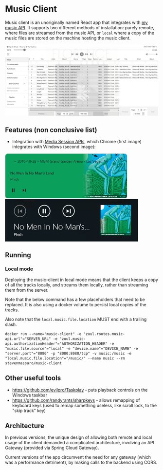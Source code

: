 # Music Client
Music client is an unoriginally named React app that integrates with [my music API](https://github.com/StevenMassaro/music). It supports two different methods of installation: purely remote, where files are streamed from the music API, or `local` where a copy of the music files are stored on the machine hosting the music client.

![Image of UI landing page](./img/landing_page.png)

## Features (non conclusive list)
- Integration with [Media Session APIs](https://developer.mozilla.org/en-US/docs/Web/API/MediaSession), which Chrome (first image) integrates with Windows (second image):

![Image of UI landing page](./img/chrome_media_session.png)
![Image of UI landing page](./img/media_session.png)

## Running
### Local mode
Deploying the music-client in local mode means that the client keeps a copy of all the tracks locally, and streams them locally, rather than streaming them from the server.

Note that the below command has a few placeholders that need to be replaced. It is also using a docker volume to persist local copies of the tracks.

Also note that the `local.music.file.location` MUST end with a trailing slash.

```
docker run --name="music-client" -e "zuul.routes.music-api.url"="SERVER_URL" -e "zuul.music-api.authorizationHeader"="AUTHORIZATION_HEADER" -e "music.file.source"="local" -e "device.name"="DEVICE_NAME" -e "server.port"="8080" -p "8080:8080/tcp" -v music:/music -e "local.music.file.location"="/music/" --name music --rm stevenmassaro/music-client
```

## Other useful tools
- https://github.com/evilpro/Taskplay - puts playback controls on the Windows taskbar
- https://github.com/randyrants/sharpkeys - allows remapping of keyboard keys (used to remap something useless, like scroll lock, to the "skip track" key) 

## Architecture
In previous versions, the unique design of allowing both remote and local usage of the client demanded a complicated architecture, involving an API Gateway (provided via Spring Cloud Gateway).

Current versions of the app circumvent the need for any gateway (which was a performance detriment), by making calls to the backend using CORS.